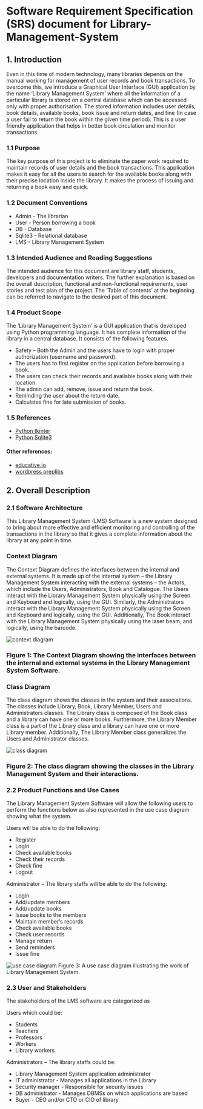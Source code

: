 # Software Requirement Specification (SRS) document for Library-Management-System
## 1.	Introduction
Even in this time of modern technology, many libraries depends on the manual working for management of user records and book transactions. 
To overcome this, we introduce a Graphical User Interface (GUI) application by the name ‘Library Management System’ where all the
information of a particular library is stored on a central database which can be accessed only with proper authorisation.
The stored information includes user details, book details, available books, book issue and return dates, and fine
(In case a user fail to return the book within the given time period). This is a user friendly application that helps in
better book circulation and monitor transactions.

### 1.1	Purpose  
The key purpose of this project is to eliminate the paper work required to maintain records of user details and the book transactions. 
This application makes it easy for all the users to search for the available books along with their precise location inside the 
library. It makes the process of issuing and returning a book easy and quick.

### 1.2	Document Conventions
- Admin	- The librarian
- User	- Person borrowing a book
- DB	- Database
- Sqlite3	- Relational database
- LMS	- Library Management System


### 1.3	Intended Audience and Reading Suggestions
The intended audience for this document are library staff, students, developers and documentation writers. The further explanation
is based on the overall description, functional and non-functional requirements, user stories and test plan of the project. 
The ‘Table of contents’ at the beginning can be referred to navigate to the desired part of this document.

### 1.4	Product Scope
The ‘Library Management System’ is a GUI application that is developed using Python programming language. It has complete information of the library in a central database. It consists of the following features.
-	Safety – Both the Admin and the users have to login with proper authorization (username and password).
-	The users has to first register on the application before borrowing a book.
-	The users can check their records and available books along with their location.
-	The admin can add, remove, issue and return the book.
-	Reminding the user about the return date.
-	Calculates fine for late submission of books.

### 1.5	References
* [Python tkinter](https://docs.python.org/3/library/tkinter.html)
* [Python Sqlite3](https://docs.python.org/3/library/sqlite3.html)
#### Other references:
- [educative.io](https://www.educative.io/courses/grokking-the-object-oriented-design-interview/RMlM3NgjAyR)
- [wordpress preplibs](https://preplibs.wordpress.com/library-management-systems/)



## 2.	Overall Description
### 2.1	Software Architecture
This Library Management System (LMS) Software is a new system designed to bring about more effective and efficient monitoring and controlling of the transactions in the library so that it gives a complete information about the library at any point in time.

### Context Diagram

The Context Diagram defines the interfaces between the internal and external systems. It is made up of the internal system – the Library Management System interacting with the external systems – the Actors, which include the Users, Administrators, Book and Catalogue. The Users interact with the Library Management System physically using the Screen and Keyboard and logically, using the GUI. Similarly, the Administrators interact with the Library Management System physically using the Screen and Keyboard and logically, using the GUI. Additionally, The Book interact with the Library Management System physically using the laser beam, and logically, using the barcode.

![context diagram](https://user-images.githubusercontent.com/45924101/105904998-d17cd480-6019-11eb-944e-31639c1543b4.PNG)
### Figure 1: The Context Diagram showing the interfaces between the internal and external systems in the Library Management System Software.


 ### Class Diagram 

The class diagram shows the classes in the system and their associations. The classes include Library, Book, Library Member, Users and Administrators classes. The Library class is composed of the Book class and a library can have one or more books. Furthermore, the Library Member class is a part of the Library class and a library can have one or more Library member. Additionally, The Library Member class generalizes the Users and Administrator classes.

![class diagram](https://user-images.githubusercontent.com/45924101/106309367-e778d800-6259-11eb-857e-9a364373431f.PNG)
### Figure 2: The class diagram showing the classes in the Library Management System and their interactions.


### 2.2	Product Functions and Use Cases
The Library Management System Software will allow the following users to perform the functions below as also represented in the use case diagram showing what the system.

Users will be able to do the following:
-	Register
-	Login
-	Check available books
-	Check their records
-	Check fine
-	Logout

Administrator – The library staffs will be able to do the following:
-	Login
-	Add/update members
-	Add/update books 
-	Issue books to the members 
-	Maintain member’s records 
-	Check available books
-	Check user records
-	Manage return
-	Send reminders
-	Issue fine

![use case diagram](https://user-images.githubusercontent.com/45924101/106310562-a5e92c80-625b-11eb-81b7-01cf8b5b73d4.PNG)
Figure 3: A use case diagram illustrating the work of Library Management System.

### 2.3	User and Stakeholders
The stakeholders of the LMS software are categorized as 

Users which could be:
-	Students
-	Teachers
-	Professors 
-	Workers 
-	Library workers 

Administrators – The library staffs could be:
-	Library Management System application administrator
-	IT administrator - Manages all applications in the Library
-	Security manager - Responsible for security issues
-	DB administrator - Manages DBMSs on which applications are based
-	Buyer - CEO and/or CTO or CIO of library


